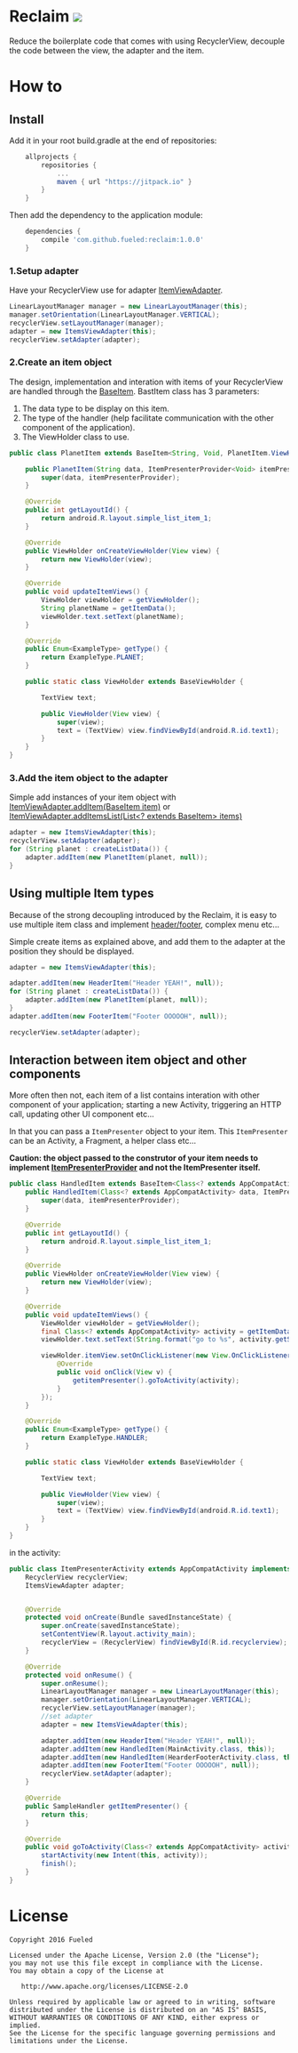 # Reclaim [![](https://jitpack.io/v/Fueled/reclaim.svg)](https://jitpack.io/#Fueled/reclaim)

Reduce the boilerplate code that comes with using RecyclerView, decouple the code between the view, the adapter and the item.

# How to
## Install
Add it in your root build.gradle at the end of repositories:
```groovy
	allprojects {
		repositories {
			...
			maven { url "https://jitpack.io" }
		}
	}
```
Then add the dependency to the application module:
```groovy
	dependencies {
		compile 'com.github.fueled:reclaim:1.0.0'
	}
```

### 1.Setup adapter
Have your RecyclerView use for adapter [ItemViewAdapter](reclaim/src/main/java/com/fueled/reclaim/ItemsViewAdapter.java).

```java
LinearLayoutManager manager = new LinearLayoutManager(this);
manager.setOrientation(LinearLayoutManager.VERTICAL);
recyclerView.setLayoutManager(manager);
adapter = new ItemsViewAdapter(this);
recyclerView.setAdapter(adapter);
```

### 2.Create an item object
The design, implementation and interation with items of your RecyclerView are handled through the [BaseItem](reclaim/src/main/java/com/fueled/reclaim/BaseItem.java).
BastItem class has 3 parameters:

1. The data type to be display on this item.
2. The type of the handler (help facilitate communication with the other component of the application).
3. The ViewHolder class to use.

```java
public class PlanetItem extends BaseItem<String, Void, PlanetItem.ViewHolder> {

    public PlanetItem(String data, ItemPresenterProvider<Void> itemPresenterProvider) {
        super(data, itemPresenterProvider);
    }

    @Override
    public int getLayoutId() {
        return android.R.layout.simple_list_item_1;
    }

    @Override
    public ViewHolder onCreateViewHolder(View view) {
        return new ViewHolder(view);
    }

    @Override
    public void updateItemViews() {
        ViewHolder viewHolder = getViewHolder();
        String planetName = getItemData();
        viewHolder.text.setText(planetName);
    }

    @Override
    public Enum<ExampleType> getType() {
        return ExampleType.PLANET;
    }

    public static class ViewHolder extends BaseViewHolder {

        TextView text;

        public ViewHolder(View view) {
            super(view);
            text = (TextView) view.findViewById(android.R.id.text1);
        }
    }
}
```

### 3.Add the item object to the adapter
Simple add instances of your item object with [ItemViewAdapter.addItem(BaseItem item)](reclaim/src/main/java/com/fueled/reclaim/ItemsViewAdapter.java#L67) or [ItemViewAdapter.addItemsList(List<? extends BaseItem> items)](reclaim/src/main/java/com/fueled/reclaim/ItemsViewAdapter.java#L35)

```java
adapter = new ItemsViewAdapter(this);
recyclerView.setAdapter(adapter);
for (String planet : createListData()) {
    adapter.addItem(new PlanetItem(planet, null));
}
```

## Using multiple Item types
Because of the strong decoupling introduced by the Reclaim, it is easy to use multiple item class and implement [header/footer](app/src/main/java/com/fueled/reclaim/samples/hearder), complex menu etc...

Simple create items as explained above, and add them to the adapter at the position they should be displayed.

```java
adapter = new ItemsViewAdapter(this);

adapter.addItem(new HeaderItem("Header YEAH!", null));
for (String planet : createListData()) {
    adapter.addItem(new PlanetItem(planet, null));
}
adapter.addItem(new FooterItem("Footer OOOOOH", null));

recyclerView.setAdapter(adapter);
```

## Interaction between item object and other components
More often then not, each item of a list contains interation with other component of your application; starting a new Activity, triggering an HTTP call, updating other UI component etc...

In that you can pass a `ItemPresenter` object to your item. This `ItemPresenter` can be an Activity, a Fragment, a helper class etc...

**Caution: the object passed to the construtor of your item needs to implement [ItemPresenterProvider](reclaim/src/main/java/com/fueled/reclaim/ItemPresenterProvider.java) and not the ItemPresenter itself.**

```java
public class HandledItem extends BaseItem<Class<? extends AppCompatActivity>, SampleHandler, HandledItem.ViewHolder> {
    public HandledItem(Class<? extends AppCompatActivity> data, ItemPresenterProvider<SampleHandler> itemPresenterProvider) {
        super(data, itemPresenterProvider);
    }

    @Override
    public int getLayoutId() {
        return android.R.layout.simple_list_item_1;
    }

    @Override
    public ViewHolder onCreateViewHolder(View view) {
        return new ViewHolder(view);
    }

    @Override
    public void updateItemViews() {
        ViewHolder viewHolder = getViewHolder();
        final Class<? extends AppCompatActivity> activity = getItemData();
        viewHolder.text.setText(String.format("go to %s", activity.getSimpleName()));

        viewHolder.itemView.setOnClickListener(new View.OnClickListener() {
            @Override
            public void onClick(View v) {
                getitemPresenter().goToActivity(activity);
            }
        });
    }

    @Override
    public Enum<ExampleType> getType() {
        return ExampleType.HANDLER;
    }

    public static class ViewHolder extends BaseViewHolder {

        TextView text;

        public ViewHolder(View view) {
            super(view);
            text = (TextView) view.findViewById(android.R.id.text1);
        }
    }
}
```
in the activity:

```java
public class ItemPresenterActivity extends AppCompatActivity implements ItemPresenterProvider<SampleHandler>, SampleHandler {
    RecyclerView recyclerView;
    ItemsViewAdapter adapter;


    @Override
    protected void onCreate(Bundle savedInstanceState) {
        super.onCreate(savedInstanceState);
        setContentView(R.layout.activity_main);
        recyclerView = (RecyclerView) findViewById(R.id.recyclerview);
    }

    @Override
    protected void onResume() {
        super.onResume();
        LinearLayoutManager manager = new LinearLayoutManager(this);
        manager.setOrientation(LinearLayoutManager.VERTICAL);
        recyclerView.setLayoutManager(manager);
        //set adapter
        adapter = new ItemsViewAdapter(this);

        adapter.addItem(new HeaderItem("Header YEAH!", null));
        adapter.addItem(new HandledItem(MainActivity.class, this));
        adapter.addItem(new HandledItem(HearderFooterActivity.class, this));
        adapter.addItem(new FooterItem("Footer OOOOOH", null));
        recyclerView.setAdapter(adapter);
    }

    @Override
    public SampleHandler getItemPresenter() {
        return this;
    }

    @Override
    public void goToActivity(Class<? extends AppCompatActivity> activity) {
        startActivity(new Intent(this, activity));
        finish();
    }
}
```

# License

    Copyright 2016 Fueled

    Licensed under the Apache License, Version 2.0 (the "License");
    you may not use this file except in compliance with the License.
    You may obtain a copy of the License at

       http://www.apache.org/licenses/LICENSE-2.0

    Unless required by applicable law or agreed to in writing, software
    distributed under the License is distributed on an "AS IS" BASIS,
    WITHOUT WARRANTIES OR CONDITIONS OF ANY KIND, either express or implied.
    See the License for the specific language governing permissions and
    limitations under the License.
